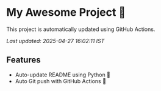 # My Awesome Project 🚀

This project is automatically updated using GitHub Actions.

_Last updated: 2025-04-27 16:02:11 IST_

## Features
- Auto-update README using Python 🐍
- Auto Git push with GitHub Actions 🤖
